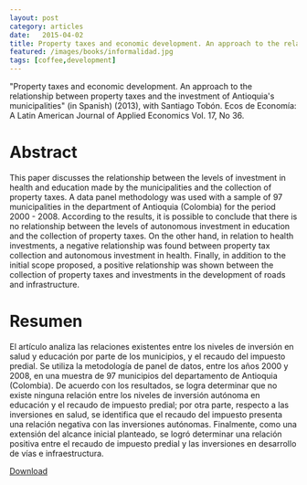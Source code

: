 ```yaml
---
layout: post
category: articles
date:   2015-04-02
title: Property taxes and economic development. An approach to the relationship between property taxes and the investment of Antioquia's municipalities (in Spanish) (2013), with Santiago Tobón. Ecos de Economía- A Latin American Journal of Applied Economics Vol. 17, No 36. 
featured: /images/books/informalidad.jpg
tags: [coffee,development]
---
```

"Property taxes and economic development. An approach to the relationship between property taxes and the investment of Antioquia's municipalities" (in Spanish) (2013), with Santiago Tobón. Ecos de Economía: A Latin American Journal of Applied Economics Vol. 17, No 36. 

Abstract
====
This paper discusses the relationship between the levels of investment in health and education made by the municipalities and the collection of property taxes. A data panel methodology was used with a sample of 97 municipalities in the department of Antioquia (Colombia) for the period 2000 - 2008. According to the results, it is possible to conclude that there is no relationship between the levels of autonomous investment in education and the collection of property taxes. On the other hand, in relation to health investments, a negative relationship was found between property tax collection and autonomous investment in health. Finally, in addition to the initial scope proposed, a positive relationship was shown between the collection of property taxes and investments in the development of roads and infrastructure. 

Resumen
====

El artículo analiza las relaciones existentes entre los niveles de inversión en salud y  educación por parte de los municipios, y el recaudo del impuesto predial. Se utiliza la  metodología de panel de datos, entre los años 2000 y 2008, en una muestra de 97  municipios del departamento de Antioquia (Colombia). De acuerdo con los resultados,  se logra determinar que no existe ninguna relación entre los niveles de inversión  autónoma en educación y el recaudo de impuesto predial; por otra parte, respecto a las  inversiones en salud, se identifica que el recaudo del impuesto presenta una relación  negativa con las inversiones autónomas. Finalmente, como una extensión del alcance  inicial planteado, se logró determinar una relación positiva entre el recaudo de impuesto  predial y las inversiones en desarrollo de vías e infraestructura. 

[Download](http://publicaciones.eafit.edu.co/index.php/ecos-economia/article/view/2163/2119)

